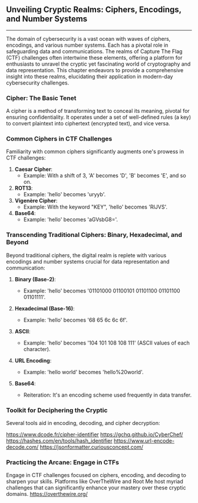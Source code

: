 ## Unveiling Cryptic Realms: Ciphers, Encodings, and Number Systems

---

The domain of cybersecurity is a vast ocean with waves of ciphers, encodings, and various number systems. Each has a pivotal role in safeguarding data and communications. The realms of Capture The Flag (CTF) challenges often intertwine these elements, offering a platform for enthusiasts to unravel the cryptic yet fascinating world of cryptography and data representation. This chapter endeavors to provide a comprehensive insight into these realms, elucidating their application in modern-day cybersecurity challenges.

### Cipher: The Basic Tenet

A cipher is a method of transforming text to conceal its meaning, pivotal for ensuring confidentiality. It operates under a set of well-defined rules (a key) to convert plaintext into ciphertext (encrypted text), and vice versa.

### Common Ciphers in CTF Challenges

Familiarity with common ciphers significantly augments one's prowess in CTF challenges:

1. **Caesar Cipher**:
    - Example: With a shift of 3, 'A' becomes 'D', 'B' becomes 'E', and so on.
2. **ROT13**:
    - Example: 'hello' becomes 'uryyb'.
3. **Vigenère Cipher**:
    - Example: With the keyword "KEY", 'hello' becomes 'RIJVS'.
4. **Base64**:
    - Example: 'hello' becomes 'aGVsbG8='.

### Transcending Traditional Ciphers: Binary, Hexadecimal, and Beyond

Beyond traditional ciphers, the digital realm is replete with various encodings and number systems crucial for data representation and communication:

1. **Binary (Base-2)**:
    
    - Example: 'hello' becomes '01101000 01100101 01101100 01101100 01101111'.
2. **Hexadecimal (Base-16)**:
    
    - Example: 'hello' becomes '68 65 6c 6c 6f'.
3. **ASCII**:
    
    - Example: 'hello' becomes '104 101 108 108 111' (ASCII values of each character).
4. **URL Encoding**:
    
    - Example: 'hello world' becomes 'hello%20world'.
5. **Base64**:
    
    - Reiteration: It's an encoding scheme used frequently in data transfer.

### Toolkit for Deciphering the Cryptic

Several tools aid in encoding, decoding, and cipher decryption:

https://www.dcode.fr/cipher-identifier
https://gchq.github.io/CyberChef/
https://hashes.com/en/tools/hash_identifier
https://www.url-encode-decode.com/
https://jsonformatter.curiousconcept.com/

### Practicing the Arcane: Engage in CTFs

Engage in CTF challenges focused on ciphers, encoding, and decoding to sharpen your skills. Platforms like OverTheWire and Root Me host myriad challenges that can significantly enhance your mastery over these cryptic domains.
https://overthewire.org/